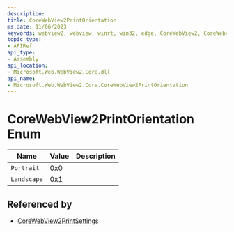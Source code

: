 ```yaml
---
description: 
title: CoreWebView2PrintOrientation
ms.date: 11/06/2023
keywords: webview2, webview, winrt, win32, edge, CoreWebView2, CoreWebView2Controller, browser control, edge html, CoreWebView2PrintOrientation
topic_type:
- APIRef
api_type:
- Assembly
api_location:
- Microsoft.Web.WebView2.Core.dll
api_name:
- Microsoft.Web.WebView2.Core.CoreWebView2PrintOrientation
---
```


# CoreWebView2PrintOrientation Enum

| Name |  Value | Description |
|--|--|--|
|`Portrait` | 0x0  |  |
|`Landscape` | 0x1  |  |


## Referenced by

- [CoreWebView2PrintSettings](corewebview2printsettings.md)
